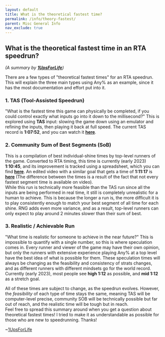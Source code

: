 ```yaml
---
layout: default
title: What is the theoretical fastest time?
permalink: /info/theory-fastest/
parent: Misc General Info
nav_exclude: true
---
```

## What is the theoretical fastest time in an RTA speedrun?  
*(A summary by **[1UpsForLife](https://www.speedrun.com/user/1UpsForLife)**)*

There are a few types of "theoretical fastest times" for an RTA speedrun. This will explain the three main types using Any% as an example, since it has the most documentation and effort put into it.  
### 1. TAS (Tool-Assisted Speedrun)  
"What is the fastest time this game can physically be completed, if you could control exactly what inputs go into it down to the millisecond?" This is explored using **TAS** input: slowing the game down using an emulator and refining the inputs, then playing it back at full speed. The current TAS record is **1:07:52**, and you can watch it **[here](https://www.youtube.com/watch?v=5VLKqijYrbA)**.  
### 2. Community Sum of Best Segments (SoB)
This is a compilation of best individual-shine times by top-level runners of the game. Converted to RTA timing, this time is currently (early 2023) **1:10:45**, and its improvement is tracked using a spreadsheet, which you can find **[here](https://docs.google.com/spreadsheets/d/12wDUXjLqmcUuWSEXWc1fHNJc24KlfyCh0pvibZYEQM0/edit#gid=1529893617)**. An edited video with a similar goal that gets a time of **1:11:17** is **[here](https://www.youtube.com/watch?v=ovgXXIampsI)** (The difference between the times is a result of the fact that not every fastest segment time is available on video).  
While this run is technically more feasible than the TAS run since all the inputs are being performed in real time, it still is completely unrealistic for a human to achieve. This is because the longer a run is, the more difficult it is to play consistently enough to match your best segment of all time for each shine. RNG adds even more variance, and as a result, top-level runners can only expect to play around 2 minutes slower than their sum of best.  
### 3. Realistic / Achievable Run
"What time is realistic for someone to achieve in the near future?" This is impossible to quantify with a single number, so this is where speculation comes in. Every runner and viewer of the game may have their own opinion, but only the runners with extensive experience playing Any% at a top level have the best idea of what is possible for them. These speculation times will always be changing as the feasibility and consistency of strats changes, and as different runners with different mindsets go for the world record. Currently (early 2023), most people see **high 1:12** as possible, and **mid 1:12** as a stretch goal.  
  
All of these times are subject to change, as the speedrun evolves. However, the *feasibility* of each type of time stays the same, meaning TAS will be computer-level precise, community SOB will be technically possible but far out of reach, and the realistic time will be tough but in reach.  
Feel free to spread this summary around when you get a question about theoretical fastest times! I tried to make it as understandable as possible for those who are new to speedrunning. Thanks!  

~[1UpsForLife](https://www.speedrun.com/user/1UpsForLife)
